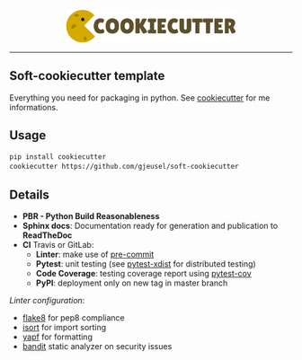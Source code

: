 <p align="center"><img width="60%" src="_static/cookiecutter_logo.png" /></p>

--------------------------------------------------------------------------------

## Soft-cookiecutter template

Everything you need for packaging in python. See [cookiecutter](https://github.com/audreyr/cookiecutter) for me informations.

## Usage

```bash
pip install cookiecutter
cookiecutter https://github.com/gjeusel/soft-cookiecutter
```

## Details

- **PBR - Python Build Reasonableness**
- **Sphinx docs**: Documentation ready for generation and publication to **ReadTheDoc**
- **CI** Travis or GitLab:
  - **Linter**: make use of [pre-commit](https://pre-commit.com/)
  - **Pytest**: unit testing (see [pytest-xdist](https://github.com/pytest-dev/pytest-xdist) for distributed testing)
  - **Code Coverage**: testing coverage report using [pytest-cov](https://github.com/pytest-dev/pytest-cov)
  - **PyPI**: deployment only on new tag in master branch

*Linter configuration*:
- [flake8](https://github.com/PyCQA/flake8) for pep8 compliance
- [isort](https://github.com/timothycrosley/isort) for import sorting
- [yapf](https://github.com/google/yapf) for formatting
- [bandit](https://github.com/openstack/bandit) static analyzer on security
  issues

